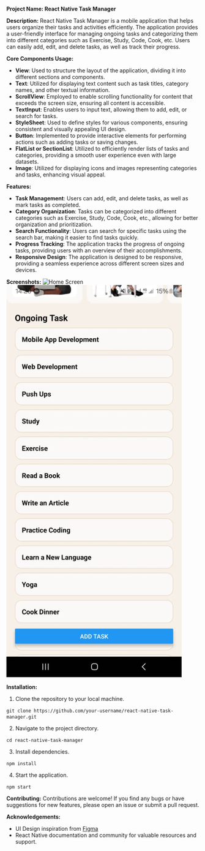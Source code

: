 **Project Name: React Native Task Manager**

**Description:**
React Native Task Manager is a mobile application that helps users organize their tasks and activities efficiently. The application provides a user-friendly interface for managing ongoing tasks and categorizing them into different categories such as Exercise, Study, Code, Cook, etc. Users can easily add, edit, and delete tasks, as well as track their progress.

**Core Components Usage:**
- **View**: Used to structure the layout of the application, dividing it into different sections and components.
- **Text**: Utilized for displaying text content such as task titles, category names, and other textual information.
- **ScrollView**: Employed to enable scrolling functionality for content that exceeds the screen size, ensuring all content is accessible.
- **TextInput**: Enables users to input text, allowing them to add, edit, or search for tasks.
- **StyleSheet**: Used to define styles for various components, ensuring consistent and visually appealing UI design.
- **Button**: Implemented to provide interactive elements for performing actions such as adding tasks or saving changes.
- **FlatList or SectionList**: Utilized to efficiently render lists of tasks and categories, providing a smooth user experience even with large datasets.
- **Image**: Utilized for displaying icons and images representing categories and tasks, enhancing visual appeal.

**Features:**
- **Task Management**: Users can add, edit, and delete tasks, as well as mark tasks as completed.
- **Category Organization**: Tasks can be categorized into different categories such as Exercise, Study, Code, Cook, etc., allowing for better organization and prioritization.
- **Search Functionality**: Users can search for specific tasks using the search bar, making it easier to find tasks quickly.
- **Progress Tracking**: The application tracks the progress of ongoing tasks, providing users with an overview of their accomplishments.
- **Responsive Design**: The application is designed to be responsive, providing a seamless experience across different screen sizes and devices.

**Screenshots:**
![Home Screen](/KoboApp/screenshots/Homepage.jpg)
![Task Details Screen](screenshots/tasks.jpg)

**Installation:**
1. Clone the repository to your local machine.
```
git clone https://github.com/your-username/react-native-task-manager.git
```
2. Navigate to the project directory.
```
cd react-native-task-manager
```
3. Install dependencies.
```
npm install
```
4. Start the application.
```
npm start
```

**Contributing:**
Contributions are welcome! If you find any bugs or have suggestions for new features, please open an issue or submit a pull request.


**Acknowledgements:**
- UI Design inspiration from [Figma](https://www.figma.com/)
- React Native documentation and community for valuable resources and support.